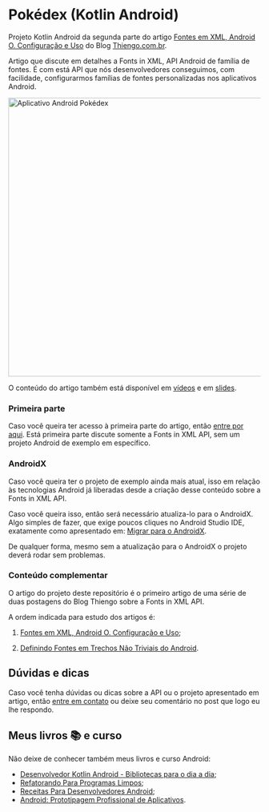 # Pokédex (Kotlin Android)

Projeto Kotlin Android da segunda parte do artigo [Fontes em XML, Android O. Configuração e Uso](https://www.thiengo.com.br/fontes-em-xml-android-o-configuracao-e-uso#title-11) do Blog [Thiengo.com.br](https://www.thiengo.com.br).

Artigo que discute em detalhes a Fonts in XML, API Android de família de fontes. É com está API que nós desenvolvedores conseguimos, com facilidade, configurarmos famílias de fontes personalizadas nos aplicativos Android.

<img src="https://www.thiengo.com.br/img/post/normal/5golfqt6d0hkh575ff95t5eeg71ee6f7a57ade2b1a3d11dbfaee5d3ba0.jpg" width="557" alt="Aplicativo Android Pokédex">

O conteúdo do artigo também está disponível em [vídeos](https://www.thiengo.com.br/fontes-em-xml-android-o-configuracao-e-uso#title-31) e em [slides](https://www.thiengo.com.br/fontes-em-xml-android-o-configuracao-e-uso#title-34).

### Primeira parte

Caso você queira ter acesso à primeira parte do artigo, então [entre por aqui](https://www.thiengo.com.br/fontes-em-xml-android-o-configuracao-e-uso#title-01). Está primeira parte discute somente a Fonts in XML API, sem um projeto Android de exemplo em específico.

### AndroidX

Caso você queira ter o projeto de exemplo ainda mais atual, isso em relação às tecnologias Android já liberadas desde a criação desse conteúdo sobre a Fonts in XML API.

Caso você queira isso, então será necessário atualiza-lo para o AndroidX. Algo simples de fazer, que exige poucos cliques no Android Studio IDE, exatamente como apresentado em: [Migrar para o AndroidX](https://developer.android.com/jetpack/androidx/migrate?hl=pt-br).

De qualquer forma, mesmo sem a atualização para o AndroidX o projeto deverá rodar sem problemas.

### Conteúdo complementar

O artigo do projeto deste repositório é o primeiro artigo de uma série de duas postagens do Blog Thiengo sobre a Fonts in XML API.

A ordem indicada para estudo dos artigos é:

1. [Fontes em XML, Android O. Configuração e Uso](https://www.thiengo.com.br/fontes-em-xml-android-o-configuracao-e-uso);

2. [Definindo Fontes em Trechos Não Triviais do Android](https://www.thiengo.com.br/definindo-fontes-em-trechos-nao-triviais-do-android).

## Dúvidas e dicas

Caso você tenha dúvidas ou dicas sobre a API ou o projeto apresentado em artigo, então [entre em contato](https://www.thiengo.com.br/contato) ou deixe seu comentário no post que logo eu lhe respondo.

## Meus livros 📚 e curso

Não deixe de conhecer também meus livros e curso Android:

- [Desenvolvedor Kotlin Android - Bibliotecas para o dia a dia](https://www.thiengo.com.br/livro-desenvolvedor-kotlin-android);
- [Refatorando Para Programas Limpos](https://www.thiengo.com.br/livro-refatorando-para-programas-limpos);
- [Receitas Para Desenvolvedores Android](https://www.thiengo.com.br/livro-receitas-para-desenvolvedores-android);
- [Android: Prototipagem Profissional de Aplicativos](https://www.udemy.com/course/android-prototipagem-profissional-de-aplicativos/?locale=pt_BR&persist_locale=).
